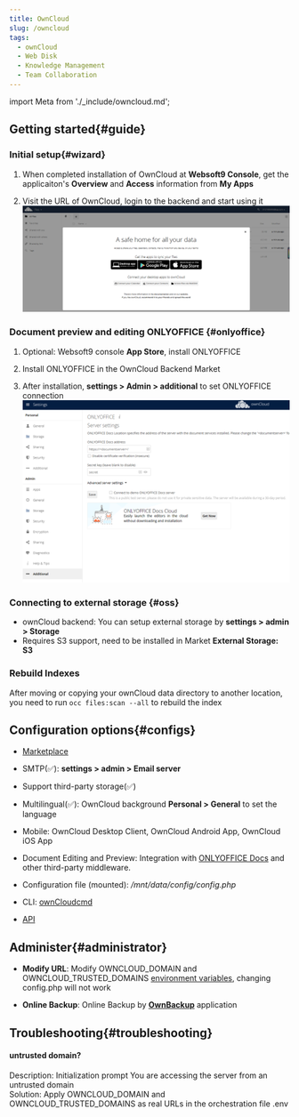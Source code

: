 ```yaml
---
title: OwnCloud
slug: /owncloud
tags:
  - ownCloud
  - Web Disk
  - Knowledge Management
  - Team Collaboration
---
```


import Meta from './_include/owncloud.md';

<Meta name="meta" />

## Getting started{#guide}

### Initial setup{#wizard}

1. When completed installation of OwnCloud at **Websoft9 Console**, get the applicaiton's **Overview** and **Access** information from **My Apps**  


2. Visit the URL of OwnCloud, login to the backend and start using it
   ![](./assets/owncloud-backend-websoft9.png)

### Document preview and editing ONLYOFFICE {#onlyoffice}

1. Optional: Websoft9 console **App Store**, install ONLYOFFICE

2. Install ONLYOFFICE in the OwnCloud Backend Market

3. After installation, **settings > Admin > additional** to set ONLYOFFICE connection
   ![](./assets/owncloud-onlyoffice-websoft9.png)


### Connecting to external storage {#oss}

- ownCloud backend: You can setup external storage by **settings > admin > Storage**  
- Requires S3 support, need to be installed in Market **External Storage: S3** 

### Rebuild Indexes

After moving or copying your ownCloud data directory to another location, you need to run `occ files:scan --all` to rebuild the index

## Configuration options{#configs}

- [Marketplace](https://marketplace.owncloud.com/) 

- SMTP(✅): **settings > admin > Email server**

- Support third-party storage(✅)

- Multilingual(✅): OwnCloud background **Personal > General** to set the language

- Mobile: OwnCloud Desktop Client, OwnCloud Android App, OwnCloud iOS App

- Document Editing and Preview: Integration with [ONLYOFFICE Docs](./onlyofficedocs) and other third-party middleware.

- Configuration file (mounted): */mnt/data/config/config.php*

- CLI: [ownCloudcmd](https://doc.ownCloud.com/desktop/next/advanced_usage/command_line_client.html)

- [API](https://doc.ownCloud.com/server/next/developer_manual/core/apis/provisioning-api.html)

## Administer{#administrator}

- **Modify URL**: Modify OWNCLOUD_DOMAIN and OWNCLOUD_TRUSTED_DOMAINS [environment variables](https://doc.owncloud.com/server/10.13/admin_manual/configuration/server/config_sample_php_parameters.html#define-list-of-trusted-domains-that-users-can-log-into), changing config.php will not work

- **Online Backup**: Online Backup by **[OwnBackup](https://en.websoft9.com/xdocs/owncloud-image-guide/#using-apps)** application

## Troubleshooting{#troubleshooting}

#### untrusted domain?

Description: Initialization prompt You are accessing the server from an untrusted domain  
Solution: Apply OWNCLOUD_DOMAIN and OWNCLOUD_TRUSTED_DOMAINS as real URLs in the orchestration file .env

